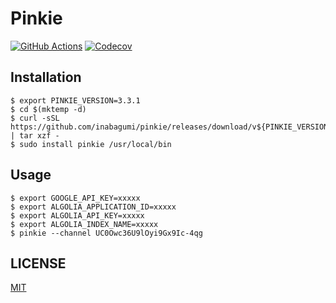 # Pinkie

[![GitHub Actions](https://github.com/inabagumi/pinkie/workflows/Go/badge.svg)](https://github.com/inabagumi/pinkie/actions?query=workflow%3AGo) [![Codecov](https://codecov.io/gh/inabagumi/pinkie/branch/master/graph/badge.svg)](https://codecov.io/gh/inabagumi/pinkie)

## Installation

```console
$ export PINKIE_VERSION=3.3.1
$ cd $(mktemp -d)
$ curl -sSL https://github.com/inabagumi/pinkie/releases/download/v${PINKIE_VERSION}/ytc_${PINKIE_VERSION}_Linux_x86_64.tar.gz | tar xzf -
$ sudo install pinkie /usr/local/bin
```

## Usage

```console
$ export GOOGLE_API_KEY=xxxxx
$ export ALGOLIA_APPLICATION_ID=xxxxx
$ export ALGOLIA_API_KEY=xxxxx
$ export ALGOLIA_INDEX_NAME=xxxxx
$ pinkie --channel UC0Owc36U9lOyi9Gx9Ic-4qg
```

## LICENSE

[MIT](LICENSE)

